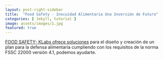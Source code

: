 ```yaml
---
layout: post-right-sidebar
title:  "Food Safety - Inocuidad Alimentaria Una Inversión de Futuro"
categories: [ Jekyll, tutorial ]
image: assets/images/1.jpg
featured: true
---
```

<a href="#">FOOD SAFETY- KLabs ofrece soluciones</a> para el diseño y creación de un plan para la defensa alimentaria cumpliendo con los requisitos de la norma FSSC 22000 versión 4.1, podemos ayudarte.
